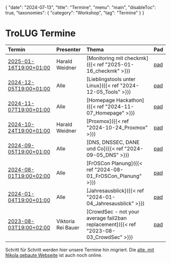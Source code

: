 {
   "date": "2024-07-13",
   "title": "Termine",
   "menu": "main",
   "disableToc": true,
   "taxonomies": {
        "category": "Workshop",
        "tag": "Termine"
    }
}

# TroLUG Termine

| Termin                                              | Presenter          | Thema                                                                                 | Pad                                       |
|:----------------------------------------------------|:-------------------|:--------------------------------------------------------------------------------------|:------------------------------------------|
| [2025-01-16T19:00+01:00](/ics/2025-01-16T1800Z.ics) | Harald Weidner     | [Monitoring mit checkmk]({{< ref "2025-01-16_checkmk" >}})                            | [pad](https://trolug.pads.ccc.de/2025-01) |
| [2024-12-05T19:00+01:00](/ics/2024-12-05T1800Z.ics) | Alle               | [Lieblingstools unter Linux]({{< ref "2024-12-05_Tools" >}})                          | [pad](https://trolug.pads.ccc.de/2024-12) |
| [2024-11-07T19:00+01:00](/ics/2024-11-07T1800Z.ics) | Alle               | [Homepage Hackathon]({{< ref "2024-11-07_Homepage" >}})                               | [pad](https://trolug.pads.ccc.de/2024-11) |
| [2024-10-24T19:00+01:00](/ics/2024-10-24T1800Z.ics) | Harald Weidner     | [Proxmox]({{< ref "2024-10-24_Proxmox" >}})                                           | [pad](https://trolug.pads.ccc.de/2024-10) |
| [2024-09-05T19:00+01:00](/ics/2024-09-05T1800Z.ics) | Alle               | [DNS, DNSSEC, DANE und Co]({{< ref "2024-09-05_DNS" >}})                              | [pad](https://trolug.pads.ccc.de/2024-09) |
| [2024-08-01T19:00+02:00](/ics/2024-08-01T1700Z.ics) | Alle               | [FrOSCon Planung]({{< ref "2024-08-01_FrOSCon_Planung" >}})                           | [pad](https://trolug.pads.ccc.de/2024-08) |
| [2024-01-04T19:00+01:00](/ics/2024-01-04T1800Z.ics) | Alle               | [Jahresausblick]({{< ref "2024-01-04_Jahresausblick" >}})                             | [pad](https://trolug.pads.ccc.de/2024-01) |
| [2023-08-03T19:00+02:00](/ics/2023-08-03T1700Z.ics) | Viktoria Rei Bauer | [CrowdSec - not your average fail2ban replacement]({{< ref "2023-08-03_CrowdSec" >}}) | [pad](https://trolug.pads.ccc.de/2023-08) |

Schritt für Schritt werden hier unsere Termine hin migriert.
Die [alte, mit Nikola gebaute Webseite](http://nikola.trolug.de/) ist auch noch online.
